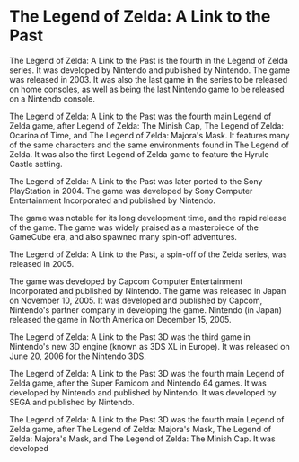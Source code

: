 # The Legend of Zelda: A Link to the Past

The Legend of Zelda: A Link to the Past is the fourth in the Legend of Zelda series. It was developed by Nintendo and published by Nintendo. The game was released in 2003. It was also the last game in the series to be released on home consoles, as well as being the last Nintendo game to be released on a Nintendo console.

The Legend of Zelda: A Link to the Past was the fourth main Legend of Zelda game, after Legend of Zelda: The Minish Cap, The Legend of Zelda: Ocarina of Time, and The Legend of Zelda: Majora's Mask. It features many of the same characters and the same environments found in The Legend of Zelda. It was also the first Legend of Zelda game to feature the Hyrule Castle setting.

The Legend of Zelda: A Link to the Past was later ported to the Sony PlayStation in 2004. The game was developed by Sony Computer Entertainment Incorporated and published by Nintendo.

The game was notable for its long development time, and the rapid release of the game. The game was widely praised as a masterpiece of the GameCube era, and also spawned many spin-off adventures.

The Legend of Zelda: A Link to the Past, a spin-off of the Zelda series, was released in 2005.

The game was developed by Capcom Computer Entertainment Incorporated and published by Nintendo. The game was released in Japan on November 10, 2005. It was developed and published by Capcom, Nintendo's partner company in developing the game. Nintendo (in Japan) released the game in North America on December 15, 2005.

The Legend of Zelda: A Link to the Past 3D was the third game in Nintendo's new 3D engine (known as 3DS XL in Europe). It was released on June 20, 2006 for the Nintendo 3DS.

The Legend of Zelda: A Link to the Past 3D was the fourth main Legend of Zelda game, after the Super Famicom and Nintendo 64 games. It was developed by Nintendo and published by Nintendo. It was developed by SEGA and published by Nintendo.

The Legend of Zelda: A Link to the Past 3D was the fourth main Legend of Zelda game, after The Legend of Zelda: Majora's Mask, The Legend of Zelda: Majora's Mask, and The Legend of Zelda: The Minish Cap. It was developed